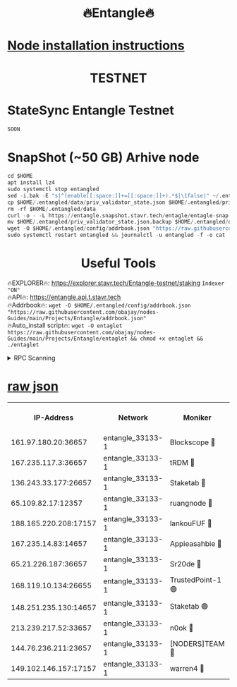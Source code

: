 <h1 align="center"> 🔥Entangle🔥</h1>

[Node installation instructions](https://github.com/obajay/nodes-Guides/tree/main/Projects/Entangle)
=

<h1 align="center"> TESTNET</h1>

# StateSync Entangle Testnet
```python
SOON
```
# SnapShot (~50 GB) Arhive node
```python
cd $HOME
apt install lz4
sudo systemctl stop entangled
sed -i.bak -E "s|^(enable[[:space:]]+=[[:space:]]+).*$|\1false|" ~/.entangled/config/config.toml
cp $HOME/.entangled/data/priv_validator_state.json $HOME/.entangled/priv_validator_state.json.backup
rm -rf $HOME/.entangled/data
curl -o - -L https://entangle.snapshot.stavr.tech/entagle/entagle-snap.tar.lz4 | lz4 -c -d - | tar -x -C $HOME/.entangled --strip-components 2
mv $HOME/.entangled/priv_validator_state.json.backup $HOME/.entangled/data/priv_validator_state.json
wget -O $HOME/.entangled/config/addrbook.json "https://raw.githubusercontent.com/obajay/nodes-Guides/main/Projects/Entangle/addrbook.json"
sudo systemctl restart entangled && journalctl -u entangled -f -o cat
```
 <h1 align="center"> Useful Tools</h1>
 
🔥EXPLORER🔥: https://explorer.stavr.tech/Entangle-testnet/staking        `Indexer "ON"` \
🔥API🔥:      https://entangle.api.t.stavr.tech \
🔥Addrbook🔥: ```wget -O $HOME/.entangled/config/addrbook.json "https://raw.githubusercontent.com/obajay/nodes-Guides/main/Projects/Entangle/addrbook.json"``` \
🔥Auto_install script🔥:  `wget -O entaglet https://raw.githubusercontent.com/obajay/nodes-Guides/main/Projects/Entangle/entaglet && chmod +x entaglet && ./entaglet`


<details>
<summary>RPC Scanning</summary>

<h2 align="center"> We scan nodes in real time every 4 hours. And we provide the final result of RPC endpoints.
We cannot influence the operation of these nodes in any way. </h2>


```python
If Voting Power is higher than 0 --> then the Node is a validator of the network and may be subject to attack and be a potential threat to the chain.
```
```python
We marked such validators with a red symbol
```

</details>

[raw json](https://rpc-check.entangt.stavr.tech/entangt/rpc-entangt-result.json)
=


<table><tr><th>IP-Address</th><th>Network</th><th>Moniker</th><th>Latest Block Height</th><th>Earliest Block Height</th><th>Catching Up</th><th>Tx Index</th><th>Voting Power</th><th>Scan Time</th></tr><tr><td>161.97.180.20:36657</td><td>entangle_33133-1</td><td>Blockscope 🔴</td><td>2394411</td><td>1</td><td>False</td><td>off</td><td>298738963036230</td><td>2024-02-28T06:16:23.743206297UTC</td></tr><tr><td>167.235.117.3:36657</td><td>entangle_33133-1</td><td>tRDM 🔴</td><td>2394415</td><td>1</td><td>False</td><td>on</td><td>203403536445124</td><td>2024-02-28T06:16:42.306554443UTC</td></tr><tr><td>136.243.33.177:26657</td><td>entangle_33133-1</td><td>Staketab 🔴</td><td>2394414</td><td>660001</td><td>False</td><td>on</td><td>163368163906998</td><td>2024-02-28T06:16:33.334463167UTC</td></tr><tr><td>65.109.82.17:12357</td><td>entangle_33133-1</td><td>ruangnode 🔴</td><td>2394411</td><td>1312001</td><td>False</td><td>off</td><td>534795049087531</td><td>2024-02-28T06:16:24.176581216UTC</td></tr><tr><td>188.165.220.208:17157</td><td>entangle_33133-1</td><td>lankouFUF 🔴</td><td>2394411</td><td>1910001</td><td>False</td><td>off</td><td>328043297872136</td><td>2024-02-28T06:16:24.439784548UTC</td></tr><tr><td>167.235.14.83:14657</td><td>entangle_33133-1</td><td>Appieasahbie 🔴</td><td>2394415</td><td>2042001</td><td>False</td><td>on</td><td>43263403286611053</td><td>2024-02-28T06:16:41.977970357UTC</td></tr><tr><td>65.21.226.187:36657</td><td>entangle_33133-1</td><td>Sr20de 🔴</td><td>2394411</td><td>2049001</td><td>False</td><td>off</td><td>58207194232282</td><td>2024-02-28T06:16:23.436630859UTC</td></tr><tr><td>168.119.10.134:26655</td><td>entangle_33133-1</td><td>TrustedPoint-1 🟢</td><td>2394415</td><td>2268001</td><td>False</td><td>off</td><td>0</td><td>2024-02-28T06:16:42.541004792UTC</td></tr><tr><td>148.251.235.130:14657</td><td>entangle_33133-1</td><td>Staketab 🟢</td><td>2394411</td><td>2272001</td><td>False</td><td>on</td><td>0</td><td>2024-02-28T06:16:23.107029102UTC</td></tr><tr><td>213.239.217.52:33657</td><td>entangle_33133-1</td><td>n0ok 🔴</td><td>2394414</td><td>2294414</td><td>False</td><td>off</td><td>46600440257132794</td><td>2024-02-28T06:16:37.631901445UTC</td></tr><tr><td>144.76.236.211:23657</td><td>entangle_33133-1</td><td>[NODERS]TEAM 🔴</td><td>2394412</td><td>2304001</td><td>False</td><td>off</td><td>26806979758776801</td><td>2024-02-28T06:16:31.058045369UTC</td></tr><tr><td>149.102.146.157:17157</td><td>entangle_33133-1</td><td>warren4 🔴</td><td>2394412</td><td>2327001</td><td>False</td><td>on</td><td>499383194120281</td><td>2024-02-28T06:16:30.842875166UTC</td></tr></table>
